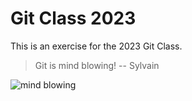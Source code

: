 # Git Class 2023

This is an exercise for the 2023 Git Class.

> Git is mind blowing!
> -- Sylvain

![mind blowing](https://media.tenor.com/Oc4nf8N08jIAAAAC/mind-blow-galaxy.gif)